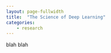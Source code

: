 ```yaml
---
layout: page-fullwidth
title:  "The Science of Deep Learning"
categories:
    - research
---
```

blah blah
